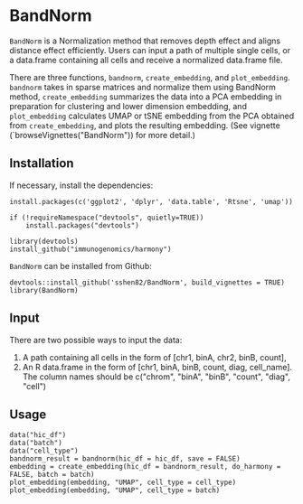 # BandNorm

`BandNorm` is a Normalization method that removes depth effect and aligns distance effect efficiently. 
Users can input a path of multiple single cells, or a data.frame containing all cells and receive a normalized data.frame file.

There are three functions, `bandnorm`, `create_embedding`, and `plot_embedding`.
`bandnorm` takes in sparse matrices and normalize them using BandNorm method, 
`create_embedding` summarizes the data into a PCA embedding in preparation for clustering and lower dimension embedding,
and `plot_embedding` calculates UMAP or tSNE embedding from the PCA obtained from `create_embedding`, and plots the resulting embedding.
(See vignette (`browseVignettes("BandNorm")) for more detail.)

## Installation

If necessary, install the dependencies:

```
install.packages(c('ggplot2', 'dplyr', 'data.table', 'Rtsne', 'umap'))

if (!requireNamespace("devtools", quietly=TRUE))
    install.packages("devtools")

library(devtools)
install_github("immunogenomics/harmony")
```

`BandNorm` can be installed from Github:

```
devtools::install_github('sshen82/BandNorm', build_vignettes = TRUE)
library(BandNorm)
```

## Input

There are two possible ways to input the data:

1. A path containing all cells in the form of [chr1, binA, chr2, binB, count],
2. An R data.frame in the form of [chr1, binA, binB, count, diag, cell_name]. The column names should be c("chrom", "binA", "binB", "count", "diag", "cell")

## Usage

```
data("hic_df")
data("batch")
data("cell_type")
bandnorm_result = bandnorm(hic_df = hic_df, save = FALSE)
embedding = create_embedding(hic_df = bandnorm_result, do_harmony = FALSE, batch = batch)
plot_embedding(embedding, "UMAP", cell_type = cell_type)
plot_embedding(embedding, "UMAP", cell_type = batch)
```
